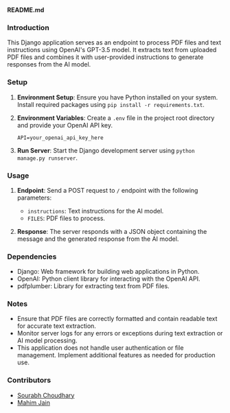 **README.md**

### Introduction
This Django application serves as an endpoint to process PDF files and text instructions using OpenAI's GPT-3.5 model. It extracts text from uploaded PDF files and combines it with user-provided instructions to generate responses from the AI model.

### Setup
1. **Environment Setup**: Ensure you have Python installed on your system. Install required packages using `pip install -r requirements.txt`.
   
2. **Environment Variables**: Create a `.env` file in the project root directory and provide your OpenAI API key.
    ```
    API=your_openai_api_key_here
    ```
   
3. **Run Server**: Start the Django development server using `python manage.py runserver`.

### Usage
1. **Endpoint**: Send a POST request to `/` endpoint with the following parameters:
   - `instructions`: Text instructions for the AI model.
   - `FILES`: PDF files to process.
   
2. **Response**: The server responds with a JSON object containing the message and the generated response from the AI model.

### Dependencies
- Django: Web framework for building web applications in Python.
- OpenAI: Python client library for interacting with the OpenAI API.
- pdfplumber: Library for extracting text from PDF files.

### Notes
- Ensure that PDF files are correctly formatted and contain readable text for accurate text extraction.
- Monitor server logs for any errors or exceptions during text extraction or AI model processing.
- This application does not handle user authentication or file management. Implement additional features as needed for production use.

### Contributors
- [Sourabh Choudhary](https://github.com/SD-IITKGP)
- [Mahim Jain](https://girhub.com/jainmahim)
